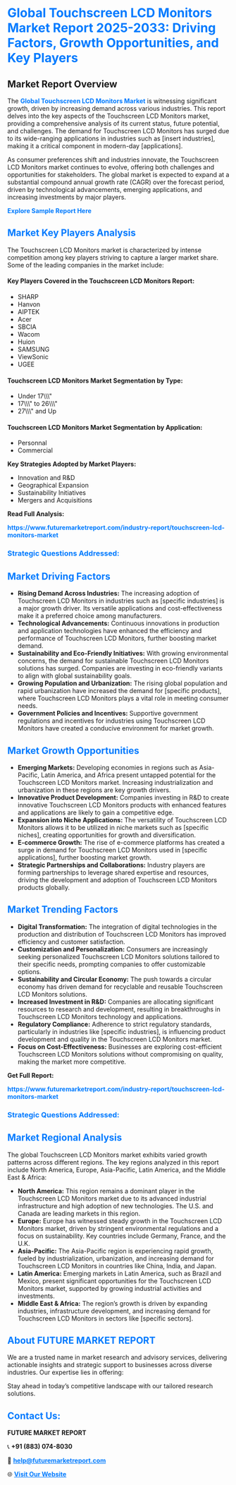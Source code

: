 <h1 style="color: #007BFF;">Global Touchscreen LCD Monitors Market Report 2025-2033: Driving Factors, Growth Opportunities, and Key Players</h1>

<section id="overview">
<h2>Market Report Overview</h2>
<p>The <a href="https://www.futuremarketreport.com/industry-report/touchscreen-lcd-monitors-market" style="color: #007BFF; text-decoration: none;"><strong>Global Touchscreen LCD Monitors Market</strong></a> is witnessing significant growth, driven by increasing demand across various industries. This report delves into the key aspects of the Touchscreen LCD Monitors market, providing a comprehensive analysis of its current status, future potential, and challenges. The demand for Touchscreen LCD Monitors has surged due to its wide-ranging applications in industries such as [insert industries], making it a critical component in modern-day [applications].</p>
<p>As consumer preferences shift and industries innovate, the Touchscreen LCD Monitors market continues to evolve, offering both challenges and opportunities for stakeholders. The global market is expected to expand at a substantial compound annual growth rate (CAGR) over the forecast period, driven by technological advancements, emerging applications, and increasing investments by major players.</p>
</section>

<section id="overview">
<p><a href="https://www.futuremarketreport.com/request-sample/reportId=81844" style="color: #007BFF; text-decoration: none;"><strong>Explore Sample Report Here</strong></a></p>
</section>

<section id="key-players">
<h2 style="color: #007BFF;">Market Key Players Analysis</h2>
<p>The Touchscreen LCD Monitors market is characterized by intense competition among key players striving to capture a larger market share. Some of the leading companies in the market include:</p>
<h4>Key Players Covered in the Touchscreen LCD Monitors Report:</h4>
<ul><li>SHARP</li><li>Hanvon</li><li>AIPTEK</li><li>Acer</li><li>SBCIA</li><li>Wacom</li><li>Huion</li><li>SAMSUNG</li><li>ViewSonic</li><li>UGEE</li></ul>
<h4>Touchscreen LCD Monitors Market Segmentation by Type:</h4>
<ul><li>Under 17\\\&quot;</li><li>17\\\&quot; to 26\\\&quot;</li><li>27\\\&quot; and Up</li></ul>

<h4>Touchscreen LCD Monitors Market Segmentation by Application:</h4>
<ul><li>Personnal</li><li>Commercial</li></ul>
<p><strong>Key Strategies Adopted by Market Players:</strong></p>
<ul>
<li>Innovation and R&D</li>
<li>Geographical Expansion</li>
<li>Sustainability Initiatives</li>
<li>Mergers and Acquisitions</li>
</ul>
</section>

<section>
<p><strong>Read Full Analysis: </strong></p><a href="https://www.futuremarketreport.com/industry-report/touchscreen-lcd-monitors-market" style="color: #007BFF; text-decoration: none;"><strong>https://www.futuremarketreport.com/industry-report/touchscreen-lcd-monitors-market</strong></a>
<h3 style="color: #007BFF;">Strategic Questions Addressed:</h3>
</section>

<section id="driving-factors">
<h2 style="color: #007BFF;">Market Driving Factors</h2>
<ul>
<li><strong>Rising Demand Across Industries:</strong> The increasing adoption of Touchscreen LCD Monitors in industries such as [specific industries] is a major growth driver. Its versatile applications and cost-effectiveness make it a preferred choice among manufacturers.</li>
<li><strong>Technological Advancements:</strong> Continuous innovations in production and application technologies have enhanced the efficiency and performance of Touchscreen LCD Monitors, further boosting market demand.</li>
<li><strong>Sustainability and Eco-Friendly Initiatives:</strong> With growing environmental concerns, the demand for sustainable Touchscreen LCD Monitors solutions has surged. Companies are investing in eco-friendly variants to align with global sustainability goals.</li>
<li><strong>Growing Population and Urbanization:</strong> The rising global population and rapid urbanization have increased the demand for [specific products], where Touchscreen LCD Monitors plays a vital role in meeting consumer needs.</li>
<li><strong>Government Policies and Incentives:</strong> Supportive government regulations and incentives for industries using Touchscreen LCD Monitors have created a conducive environment for market growth.</li>
</ul>
</section>

<section id="growth-opportunities">
<h2 style="color: #007BFF;">Market Growth Opportunities</h2>
<ul>
<li><strong>Emerging Markets:</strong> Developing economies in regions such as Asia-Pacific, Latin America, and Africa present untapped potential for the Touchscreen LCD Monitors market. Increasing industrialization and urbanization in these regions are key growth drivers.</li>
<li><strong>Innovative Product Development:</strong> Companies investing in R&D to create innovative Touchscreen LCD Monitors products with enhanced features and applications are likely to gain a competitive edge.</li>
<li><strong>Expansion into Niche Applications:</strong> The versatility of Touchscreen LCD Monitors allows it to be utilized in niche markets such as [specific niches], creating opportunities for growth and diversification.</li>
<li><strong>E-commerce Growth:</strong> The rise of e-commerce platforms has created a surge in demand for Touchscreen LCD Monitors used in [specific applications], further boosting market growth.</li>
<li><strong>Strategic Partnerships and Collaborations:</strong> Industry players are forming partnerships to leverage shared expertise and resources, driving the development and adoption of Touchscreen LCD Monitors products globally.</li>
</ul>
</section>

<section id="trending-factors">
<h2 style="color: #007BFF;">Market Trending Factors</h2>
<ul>
<li><strong>Digital Transformation:</strong> The integration of digital technologies in the production and distribution of Touchscreen LCD Monitors has improved efficiency and customer satisfaction.</li>
<li><strong>Customization and Personalization:</strong> Consumers are increasingly seeking personalized Touchscreen LCD Monitors solutions tailored to their specific needs, prompting companies to offer customizable options.</li>
<li><strong>Sustainability and Circular Economy:</strong> The push towards a circular economy has driven demand for recyclable and reusable Touchscreen LCD Monitors solutions.</li>
<li><strong>Increased Investment in R&D:</strong> Companies are allocating significant resources to research and development, resulting in breakthroughs in Touchscreen LCD Monitors technology and applications.</li>
<li><strong>Regulatory Compliance:</strong> Adherence to strict regulatory standards, particularly in industries like [specific industries], is influencing product development and quality in the Touchscreen LCD Monitors market.</li>
<li><strong>Focus on Cost-Effectiveness:</strong> Businesses are exploring cost-efficient Touchscreen LCD Monitors solutions without compromising on quality, making the market more competitive.</li>
</ul>
</section>

<section>
<p><strong>Get Full Report: </strong></p><a href="https://www.futuremarketreport.com/industry-report/touchscreen-lcd-monitors-market" style="color: #007BFF; text-decoration: none;"><strong>https://www.futuremarketreport.com/industry-report/touchscreen-lcd-monitors-market</strong></a>
<h3 style="color: #007BFF;">Strategic Questions Addressed:</h3>
</section>


<section id="regional-analysis">
<h2 style="color: #007BFF;">Market Regional Analysis</h2>
<p>The global Touchscreen LCD Monitors market exhibits varied growth patterns across different regions. The key regions analyzed in this report include North America, Europe, Asia-Pacific, Latin America, and the Middle East & Africa:</p>
<ul>
<li><strong>North America:</strong> This region remains a dominant player in the Touchscreen LCD Monitors market due to its advanced industrial infrastructure and high adoption of new technologies. The U.S. and Canada are leading markets in this region.</li>
<li><strong>Europe:</strong> Europe has witnessed steady growth in the Touchscreen LCD Monitors market, driven by stringent environmental regulations and a focus on sustainability. Key countries include Germany, France, and the U.K.</li>
<li><strong>Asia-Pacific:</strong> The Asia-Pacific region is experiencing rapid growth, fueled by industrialization, urbanization, and increasing demand for Touchscreen LCD Monitors in countries like China, India, and Japan.</li>
<li><strong>Latin America:</strong> Emerging markets in Latin America, such as Brazil and Mexico, present significant opportunities for the Touchscreen LCD Monitors market, supported by growing industrial activities and investments.</li>
<li><strong>Middle East & Africa:</strong> The region’s growth is driven by expanding industries, infrastructure development, and increasing demand for Touchscreen LCD Monitors in sectors like [specific sectors].</li>
</ul>
</section>

<footer>
<h2 style="color: #007BFF;">About FUTURE MARKET REPORT</h2>
<p>We are a trusted name in market research and advisory services, delivering actionable insights and strategic support to businesses across diverse industries. Our expertise lies in offering:</p>

<p>Stay ahead in today’s competitive landscape with our tailored research solutions.</p>

<h2 style="color: #007BFF;">Contact Us:</h2>
<p><strong>FUTURE MARKET REPORT</strong></p>
<p>📞 <strong>+91 (883) 074-8030</strong></p>
<p>📧 <strong><a href="mailto:help@futuremarketreport.com" style="color: #007BFF;">help@futuremarketreport.com</a></strong></p>
<p>🌐 <strong><a href="https://www.futuremarketreport.com/" style="color: #007BFF;">Visit Our Website</a></strong></p>
</footer>